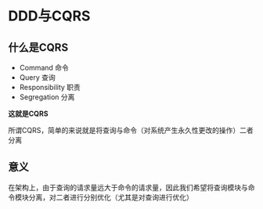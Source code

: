# DDD与CQRS

## 什么是CQRS

* Command 命令
* Query  查询
* Responsibility 职责
* Segregation 分离

**这就是CQRS**

所谓CQRS，简单的来说就是将查询与命令（对系统产生永久性更改的操作）二者分离
## 意义

在架构上，由于查询的请求量远大于命令的请求量，因此我们希望将查询模块与命令模块分离，对二者进行分别优化（尤其是对查询进行优化）


